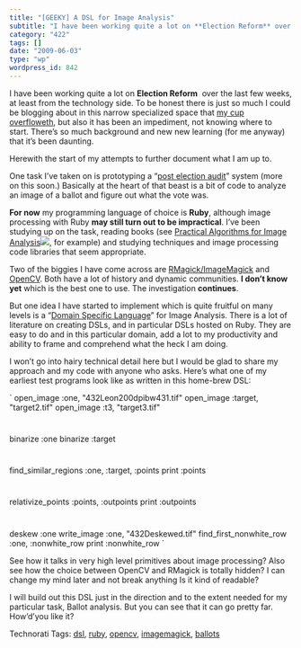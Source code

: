 ```yaml
---
title: "[GEEKY] A DSL for Image Analysis"
subtitle: "I have been working quite a lot on **Election Reform** over the last few weeks, at least from the t..."
category: "422"
tags: []
date: "2009-06-03"
type: "wp"
wordpress_id: 842
---
```

I have been working quite a lot on **Election Reform**  over the last few weeks, at least from the technology side. 
To be honest there is just so much I could be blogging about in this narrow specialized space that [my cup overfloweth](http://wiki.trustthevote.org/index.php/Main_Page), but also it has been an impediment, not knowing where to start. There’s so much background and new new learning (for me anyway) that it’s been daunting.

Herewith the start of my attempts to further document what I am up to.

One task I’ve taken on is prototyping a “[post election audit](http://www.sos.ca.gov/elections/elections_peas.htm)” system (more on this soon.) Basically at the heart of that beast is a bit of code to analyze an image of a ballot and figure out what the vote was.

**For now** my programming language of choice is **Ruby**, although image processing with Ruby **may still turn out to be impractical**. I’ve been studying up on the task, reading books (see [Practical Algorithms for Image Analysis](http://www.amazon.com/gp/product/052188411X?ie=UTF8&tag=blogbridge-20&linkCode=as2&camp=1789&creative=9325&creativeASIN=052188411X)![](http://www.assoc-amazon.com/e/ir?t=blogbridge-20&l=as2&o=1&a=052188411X), for example) and studying techniques and image processing code libraries that seem appropriate. 

Two of the biggies I have come across are [RMagick/ImageMagick](http://rmagick.rubyforge.org/) and [OpenCV](http://opencv.willowgarage.com/wiki/). Both have a lot of history and dynamic communities. **I don’t know yet** which is the best one to use. The investigation **continues**.

But one idea I have started to implement which is quite fruitful on many levels is a “[Domain Specific Language](http://www.oreillynet.com/ruby/blog/2005/12/what_is_a_dsl.html)” for Image Analysis. There is a lot of literature on creating DSLs, and in particular DSLs hosted on Ruby. They are easy to do and in this particular domain, add a lot to my productivity and ability to frame and comprehend what the heck I am doing.

I won’t go into hairy technical detail here but I would be glad to share my approach and my code with anyone who asks. Here’s what one of my earliest test programs look like as written in this home-brew DSL:

`
open_image :one, "432Leon200dpibw431.tif"
open_image :target, "target2.tif"
open_image :t3, "target3.tif"
#
binarize :one
binarize :target
#
find_similar_regions :one, :target, :points
print :points
#
relativize_points :points, :outpoints
print :outpoints
#
deskew :one
write_image :one, "432Deskewed.tif"
find_first_nonwhite_row :one, :nonwhite_row
print :nonwhite_row
`

See how it talks in very high level primitives about image processing? Also see how the choice between OpenCV and RMagick is totally hidden? I can change my mind later and not break anything Is it kind of readable?

I will build out this DSL just in the direction and to the extent needed for my particular task, Ballot analysis. But you can see that it can go pretty far. How’d’you like it?

Technorati Tags: [dsl](http://technorati.com/tag/dsl), [ruby](http://technorati.com/tag/ruby), [opencv](http://technorati.com/tag/opencv), [imagemagick](http://technorati.com/tag/imagemagick), [ballots](http://technorati.com/tag/ballots)